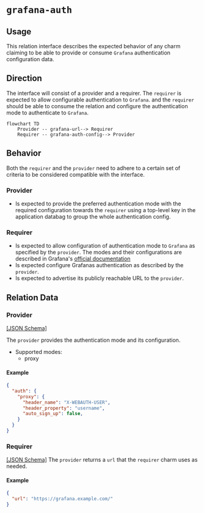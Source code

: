 # `grafana-auth`

## Usage

This relation interface describes the expected behavior of any charm claiming to be able to provide or consume `Grafana` authentication configuration data.

## Direction

The interface will consist of a provider and a requirer.
The `requirer` is expected to allow configurable authentication to `Grafana`. and the `requirer` should be able to consume the relation and configure the authentication mode to authenticate to `Grafana`.

```mermaid
flowchart TD
    Provider -- grafana-url--> Requirer
    Requirer -- grafana-auth-config--> Provider
```

## Behavior

Both the `requirer` and the `provider` need to adhere to a certain set of criteria to be considered compatible with the interface.

### Provider

- Is expected to provide the preferred authentication mode with the required configuration towards the `requirer` using a top-level key in the application databag to group the whole authentication config.

### Requirer

- Is expected to allow configuration of authentication mode to `Grafana` as specified by the `provider`. The modes and their configurations are described in Grafana's [official documentation](https://grafana.com/docs/grafana/latest/setup-grafana/configure-security/configure-authentication/)
- Is expected configure Grafanas authentication as described by the `provider`.
- Is expected to advertise its publicly reachable URL to the `provider`.

## Relation Data

### Provider

[\[JSON Schema\]](./schemas/provider.json)

The `provider` provides the authentication mode and its configuration.
- Supported modes:
  - proxy

#### Example

```json
{
  "auth": {
    "proxy": {
      "header_name": "X-WEBAUTH-USER",
      "header_property": "username",
      "auto_sign_up": false,
    }
  }
}
```

### Requirer

[\[JSON Schema\]](./schemas/requirer.json)
The `provider` returns a `url` that the `requirer` charm uses as needed.

#### Example

```json
{
  "url": "https://grafana.example.com/"
}
```